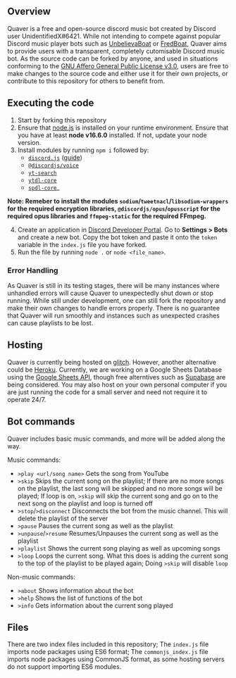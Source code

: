 ## Overview

Quaver is a free and open-source discord music bot created by Discord user UnidentifiedX#6421. While not intending to compete against popular Discord music player bots such as [UnbelievaBoat](https://unbelievaboat.com/) or [FredBoat](https://fredboat.com/), Quaver aims to provide users with a transparent, completely cutomisable Discord music bot. As the source code can be forked by anyone, and used in situations conforming to the [GNU Affero General Public License v3.0](https://github.com/QuaverMaster/MainCode/blob/main/LICENSE), users are free to make changes to the source code and either use it for their own projects, or contribute to this repository for others to benefit from.

## Executing the code

1. Start by forking this repository
2. Ensure that [node.js](https://nodejs.org/) is installed on your runtime environment. Ensure that you have at least **node v16.6.0** installed. If not, update your node version.
3. Install modules by running `npm i` followed by:
    * [`discord.js`](https://discord.js.org/#/) ([guide](https://discordjs.guide/#before-you-begin))
    * [`@discordjs/voice`](https://www.npmjs.com/package/@discordjs/voice)
    * [`yt-search`](https://www.npmjs.com/package/yt-search)
    * [`ytdl-core`](https://www.npmjs.com/package/ytdl-core)
    * [`spdl-core`](https://www.npmjs.com/package/spdl-core)_

**Note: Remeber to install the modules `sodium`/`tweetnacl`/`libsodium-wrappers` for the required encryption libraries, `@discordjs/opus`/`opusscript` for the required opus libraries and `ffmpeg-static` for the required FFmpeg.**

4. Create an application in [Discord Developer Portal](https://discord.com/developers/applications). Go to **Settings > Bots** and create a new bot. Copy the bot token and paste it onto the `token` variable in the `index.js` file you have forked. 
5. Run the file by running `node .` or `node <file_name>`.

### Error Handling

As Quaver is still in its testing stages, there will be many instances where unhandled errors will cause Quaver to unexpectedly shut down or stop running. While still under development, one can still fork the repository and make their own changes to handle errors properly. There is no guarantee that Quaver will run smoothly and instances such as unexpected crashes can cause playlists to be lost.

## Hosting

Quaver is currently being hosted on [glitch](https://glitch.com/). However, another alternative could be [Heroku](https://replit.com/). Currently, we are working on a Google Sheets Database using the [Google Sheets API](https://developers.google.com/sheets/api), though free alterntives such as [Supabase](https://supabase.io/) are being considered. You may also host on your own personal computer if you are just running the code for a small server and need not require it to operate 24/7.

## Bot commands

Quaver includes basic music commands, and more will be added along the way. 

Music commands:
   * `>play <url/song name>` Gets the song from YouTube 
   * `>skip` Skips the current song on the playlist; If there are no more songs on the playlist, the last song will be skipped and no more songs will be played; If loop is on, `>skip` will skip the current song and go on to the next song on the playlist and loop is turned off
   * `>stop`/`>disconnect` Disconnects the bot from the music channel. This will delete the playlist of the server
   * `>pause` Pauses the current song as well as the playlist
   * `>unpause`/`>resume` Resumes/Unpauses the current song as well as the playlist
   * `>playlist` Shows the current song playing as well as upcoming songs
   * `>loop` Loops the current song. What this does is adding the current song to the top of the playlist to be played again; Doing `>skip` will disable `loop`

Non-music commands:
   * `>about` Shows information about the bot
   * `>help` Shows the list of functions of the bot
   * `>info` Gets information about the current song played

## Files

There are two index files included in this repository; The `index.js` file imports node packages using ES6 format; The `commonjs_index.js` file imports node packages using CommonJS format, as some hosting servers do not support importing ES6 modules. 
